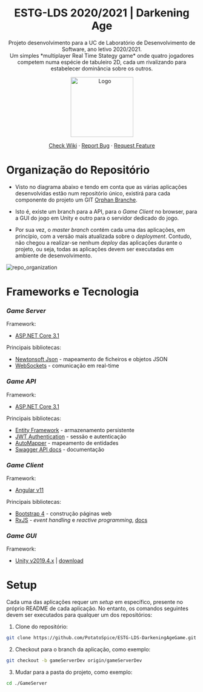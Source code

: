 <p align="center">
  <h1 align="center">ESTG-LDS 2020/2021 | Darkening Age</h1>
  
  <p align="center">
    Projeto desenvolvimento para a UC de Laboratório de Desenvolvimento de Software, ano letivo 2020/2021.
    <br/>
    Um simples *multiplayer Real Time Stategy game* onde quatro jogadores competem numa espécie de tabuleiro 2D, cada um rivalizando para estabelecer dominância sobre os outros.
  </p>
</p>

<p align="center">
  <a href="https://github.com/PotatoSpice/ESTG-LDS-DarkeningAgeGame">
    <img src="https://user-images.githubusercontent.com/44165718/105226974-9cbfd780-5b58-11eb-99dd-29e7ae8dc64b.png" alt="Logo" width="165" height="158">
  </a>
  
  <p align="center">
    <a href="https://github.com/PotatoSpice/ESTG-LDS-DarkeningAgeGame/wiki">Check Wiki</a>
    ·
    <a href="https://github.com/PotatoSpice/ESTG-LDS-DarkeningAgeGame/issues">Report Bug</a>
    ·
    <a href="https://github.com/PotatoSpice/ESTG-LDS-DarkeningAgeGame/issues">Request Feature</a>
  </p>
</p>

# Organização do Repositório

- Visto no diagrama abaixo e tendo em conta que as várias aplicações desenvolvidas estão num repositório único, existirá para cada componente do projeto um GIT [Orphan Branche](https://www.git-scm.com/docs/git-checkout#Documentation/git-checkout.txt---orphanltnewbranchgt). 

- Isto é, existe um branch para a API, para o *Game Client* no browser, para a GUI do jogo em Unity e outro para o servidor dedicado do jogo.

- Por sua vez, o *master branch* contém cada uma das aplicações, em princípio, com a versão mais atualizada sobre o *deployment*. Contudo, não chegou a realizar-se nenhum *deploy* das aplicações durante o projeto, ou seja, todas as aplicações devem ser executadas em ambiente de desenvolvimento.

![repo_organization](https://user-images.githubusercontent.com/44165718/105228731-d42f8380-5b5a-11eb-8c93-5df87addd30a.jpg)

# Frameworks e Tecnologia

### *Game Server*
Framework:
- [ASP.NET Core 3.1](https://docs.microsoft.com/en-us/aspnet/core/release-notes/aspnetcore-3.1?view=aspnetcore-3.1)

Principais bibliotecas:
- [Newtonsoft Json](https://www.newtonsoft.com/json) - mapeamento de ficheiros e objetos JSON
- [WebSockets](https://docs.microsoft.com/en-us/aspnet/core/fundamentals/websockets?view=aspnetcore-3.1) - comunicação em real-time

### *Game API*
Framework:
- [ASP.NET Core 3.1](https://docs.microsoft.com/en-us/aspnet/core/release-notes/aspnetcore-3.1?view=aspnetcore-3.1)

Principais bibliotecas:
- [Entity Framework](https://docs.microsoft.com/en-us/ef/) - armazenamento persistente
- [JWT Authentication](https://jwt.io/) - sessão e autenticação
- [AutoMapper](https://docs.automapper.org/en/stable/) - mapeamento de entidades
- [Swagger API docs](https://docs.microsoft.com/en-us/aspnet/core/tutorials/web-api-help-pages-using-swagger?view=aspnetcore-3.1) - documentação

### *Game Client*
Framework:
- [Angular v11](https://angular.io/)

Principais bibliotecas:
- [Bootstrap 4](https://getbootstrap.com/docs/4.6/getting-started/introduction/) - construção páginas web
- [RxJS](https://angular.io/guide/rx-library) - *event handling* e *reactive programming*, [docs](https://www.learnrxjs.io/)

### *Game GUI*
Framework:
- [Unity v2019.4.x](https://unity.com/solutions/game) | [download](https://unity3d.com/get-unity/download)

# Setup

Cada uma das aplicações requer um *setup* em específico, presente no próprio README de cada aplicação. No entanto, os comandos seguintes devem ser executados para qualquer um dos repositórios:

1. Clone do repositório:
```sh
git clone https://github.com/PotatoSpice/ESTG-LDS-DarkeningAgeGame.git
```
2. Checkout para o branch da aplicação, como exemplo:
```sh
git checkout -b gameServerDev origin/gameServerDev
```
3. Mudar para a pasta do projeto, como exemplo:
```sh
cd ./GameServer
```